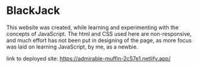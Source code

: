 # BlackJack

This website was created, while learning and experimenting with the concepts of JavaScript. The html and CSS used here are non-responsive, and much effort has not been put in designing of the page, as more focus was laid on learning JavaScript, by me, as a newbie.

link to deployed site: https://admirable-muffin-2c57e1.netlify.app/
